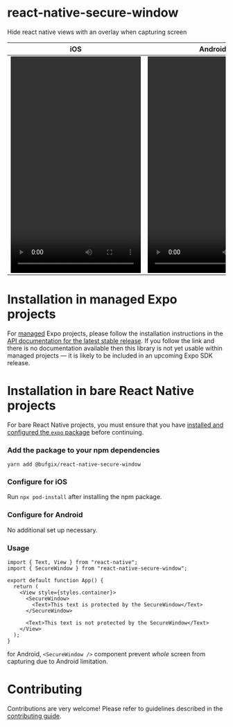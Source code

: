 # react-native-secure-window

Hide react native views with an overlay when capturing screen


| iOS | Android |
| --- | --- |
| <video width="300" height="500" src="https://github.com/bufgix/react-native-secure-window/assets/22038798/127f6aa4-22ed-4684-b570-9168899683ed"></video> | <video width="300" height="500" src="https://github.com/bufgix/react-native-secure-window/assets/22038798/7547dbcd-491d-46c5-93fb-d45d83eebce1"></video> |


# Installation in managed Expo projects

For [managed](https://docs.expo.dev/archive/managed-vs-bare/) Expo projects, please follow the installation instructions in the [API documentation for the latest stable release](#api-documentation). If you follow the link and there is no documentation available then this library is not yet usable within managed projects &mdash; it is likely to be included in an upcoming Expo SDK release.

# Installation in bare React Native projects

For bare React Native projects, you must ensure that you have [installed and configured the `expo` package](https://docs.expo.dev/bare/installing-expo-modules/) before continuing.

### Add the package to your npm dependencies

```
yarn add @bufgix/react-native-secure-window
```


### Configure for iOS

Run `npx pod-install` after installing the npm package.

### Configure for Android

No additional set up necessary.

### Usage

```tsx
import { Text, View } from "react-native";
import { SecureWindow } from "react-native-secure-window";

export default function App() {
  return (
    <View style={styles.container}>
      <SecureWindow>
        <Text>This text is protected by the SecureWindow</Text>
      </SecureWindow>

      <Text>This text is not protected by the SecureWindow</Text>
    </View>
  );
}
```

for Android, `<SecureWindow />` component prevent _whole_ screen from capturing due to Android limitation.

# Contributing

Contributions are very welcome! Please refer to guidelines described in the [contributing guide](https://github.com/expo/expo#contributing).
